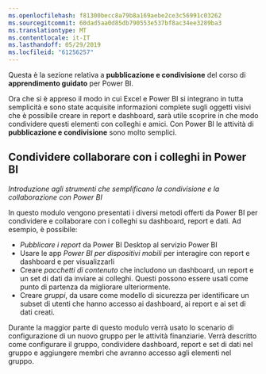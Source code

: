 ```yaml
---
ms.openlocfilehash: f81300becc8a79b8a169aebe2ce3c56991c03262
ms.sourcegitcommit: 60dad5aa0d85db790553e537bf8ac34ee3289ba3
ms.translationtype: MT
ms.contentlocale: it-IT
ms.lasthandoff: 05/29/2019
ms.locfileid: "61256257"
---
```

Questa è la sezione relativa a **pubblicazione e condivisione** del corso di **apprendimento guidato** per Power BI.

Ora che si è appreso il modo in cui Excel e Power BI si integrano in tutta semplicità e sono state acquisite informazioni complete sugli oggetti visivi che è possibile creare in report e dashboard, sarà utile scoprire in che modo condividere questi elementi con colleghi e amici. Con Power BI le attività di **pubblicazione e condivisione** sono molto semplici.

## <a name="share-and-collaborate-with-colleagues-in-power-bi"></a>Condividere collaborare con i colleghi in Power BI
*Introduzione agli strumenti che semplificano la condivisione e la collaborazione con Power BI*

In questo modulo vengono presentati i diversi metodi offerti da Power BI per condividere e collaborare con i colleghi su dashboard, report e dati. Ad esempio, è possibile:

* *Pubblicare i report* da Power BI Desktop al servizio Power BI
* Usare le app *Power BI per dispositivi mobili* per interagire con report e dashboard e per visualizzarli
* Creare *pacchetti di contenuto* che includono un dashboard, un report e un set di dati da inviare ai colleghi. Questi possono essere usati come punto di partenza da migliorare ulteriormente.
* Creare *gruppi*, da usare come modello di sicurezza per identificare un subset di utenti che hanno accesso ai dashboard, ai report e ai set di dati creati.

Durante la maggior parte di questo modulo verrà usato lo scenario di configurazione di un nuovo gruppo per le attività finanziarie. Verrà descritto come configurare il gruppo, condividere dashboard, report e set di dati nel gruppo e aggiungere membri che avranno accesso agli elementi nel gruppo.

